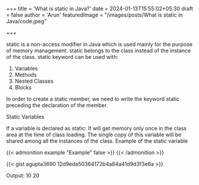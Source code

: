 +++
title = 'What is static in Java?'
date = 2024-01-13T15:55:02+05:30
draft = false
author = 'Arun'
featuredImage = "/images/posts/What is static in Java/code.jpeg"


+++

static is a non-access modifier in Java which is used mainly for the purpose of memory management. static belongs to the class instead of the instance of the class. static keyword can be used with:

1. Variables
2. Methods
3. Nested Classes
4. Blocks

In order to create a static member, we need to write the keyword static preceding the declaration of the member.

Static Variables

If a variable is declared as static:
It will get memory only once in the class area at the time of class loading.
The single copy of this variable will be shared among all the instances of the class.
Example of the static variable

{{< admonition example "Example" false >}}
{{< /admonition >}}

{{< gist agupta3690 12d9eda50364172b4a84a41d9d3f3e6a >}}


Output: 
10
20